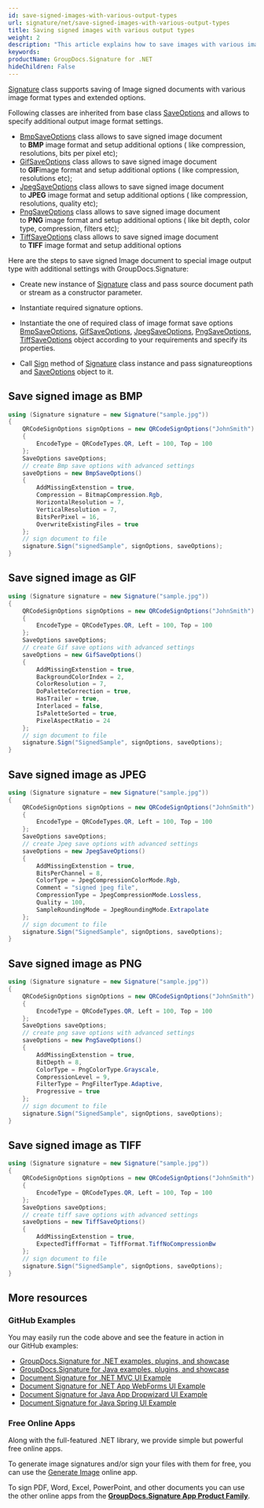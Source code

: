 ```yaml
---
id: save-signed-images-with-various-output-types
url: signature/net/save-signed-images-with-various-output-types
title: Saving signed images with various output types
weight: 2
description: "This article explains how to save images with various image format types."
keywords: 
productName: GroupDocs.Signature for .NET
hideChildren: False
---
```

[Signature](https://reference.groupdocs.com/signature/net/groupdocs.signature/signature) class supports saving of Image signed documents with various image format types and extended options.

Following classes are inherited from base class [SaveOptions](https://reference.groupdocs.com/signature/net/groupdocs.signature.options/saveoptions) and allows to specify additional output image format settings.

* [BmpSaveOptions](https://reference.groupdocs.com/signature/net/groupdocs.signature.options/bmpsaveoptions) class allows to save signed image document to **BMP** image format and setup additional options ( like compression, resolutions, bits per pixel etc);
* [GifSaveOptions](https://reference.groupdocs.com/signature/net/groupdocs.signature.options/gifsaveoptions) class allows to save signed image document to **GIF**image format and setup additional options ( like compression, resolutions etc);
* [JpegSaveOptions](https://reference.groupdocs.com/signature/net/groupdocs.signature.options/jpegsaveoptions) class allows to save signed image document to **JPEG** image format and setup additional options ( like compression, resolutions, quality etc);
* [PngSaveOptions](https://reference.groupdocs.com/signature/net/groupdocs.signature.options/pngsaveoptions) class allows to save signed image document to **PNG** image format and setup additional options ( like bit depth, color type, compression, filters etc);
* [TiffSaveOptions](https://reference.groupdocs.com/signature/net/groupdocs.signature.options/tiffsaveoptions) class allows to save signed image document to **TIFF** image format and setup additional options

Here are the steps to save signed Image document to special image output type with additional settings with GroupDocs.Signature:

* Create new instance of [Signature](https://reference.groupdocs.com/signature/net/groupdocs.signature/signature) class and pass source document path or stream as a constructor parameter.
* Instantiate required signature options.
* Instantiate the one of required class of image format save options [BmpSaveOptions](https://reference.groupdocs.com/signature/net/groupdocs.signature.options/bmpsaveoptions), [GifSaveOptions](https://reference.groupdocs.com/signature/net/groupdocs.signature.options/gifsaveoptions), [JpegSaveOptions](https://reference.groupdocs.com/signature/net/groupdocs.signature.options/jpegsaveoptions), [PngSaveOptions](https://reference.groupdocs.com/signature/net/groupdocs.signature.options/pngsaveoptions), [TiffSaveOptions](https://reference.groupdocs.com/signature/net/groupdocs.signature.options/tiffsaveoptions) object according to your requirements and specify its properties.  

* Call [Sign](https://reference.groupdocs.com/signature/net/groupdocs.signature/signature/sign/) method of [Signature](https://reference.groupdocs.com/signature/net/groupdocs.signature/signature) class instance and pass signatureoptions and [SaveOptions](https://reference.groupdocs.com/signature/net/groupdocs.signature.options/saveoptions) object to it.

## Save signed image as BMP

```csharp
using (Signature signature = new Signature("sample.jpg"))
{
    QRCodeSignOptions signOptions = new QRCodeSignOptions("JohnSmith")
    {
        EncodeType = QRCodeTypes.QR, Left = 100, Top = 100
    };
    SaveOptions saveOptions;
    // create Bmp save options with advanced settings
    saveOptions = new BmpSaveOptions()
    {
        AddMissingExtenstion = true,
        Compression = BitmapCompression.Rgb,
        HorizontalResolution = 7,
        VerticalResolution = 7,
        BitsPerPixel = 16,
        OverwriteExistingFiles = true
    };
    // sign document to file
    signature.Sign("signedSample", signOptions, saveOptions);
}
```

## Save signed image as GIF

```csharp
using (Signature signature = new Signature("sample.jpg"))
{
    QRCodeSignOptions signOptions = new QRCodeSignOptions("JohnSmith")
    {
        EncodeType = QRCodeTypes.QR, Left = 100, Top = 100
    };
    SaveOptions saveOptions;
    // create Gif save options with advanced settings
    saveOptions = new GifSaveOptions()
    {
        AddMissingExtenstion = true,
        BackgroundColorIndex = 2,
        ColorResolution = 7,
        DoPaletteCorrection = true,
        HasTrailer = true,
        Interlaced = false,
        IsPaletteSorted = true,
        PixelAspectRatio = 24
    };
    // sign document to file
    signature.Sign("SignedSample", signOptions, saveOptions);
}
```

## Save signed image as JPEG

```csharp
using (Signature signature = new Signature("sample.jpg"))
{
    QRCodeSignOptions signOptions = new QRCodeSignOptions("JohnSmith")
    {
        EncodeType = QRCodeTypes.QR, Left = 100, Top = 100
    };
    SaveOptions saveOptions;
    // create Jpeg save options with advanced settings
    saveOptions = new JpegSaveOptions()
    {
        AddMissingExtenstion = true,
        BitsPerChannel = 8,
        ColorType = JpegCompressionColorMode.Rgb,
        Comment = "signed jpeg file",
        CompressionType = JpegCompressionMode.Lossless,
        Quality = 100,
        SampleRoundingMode = JpegRoundingMode.Extrapolate
    };
    // sign document to file
    signature.Sign("SignedSample", signOptions, saveOptions);
}
```

## Save signed image as PNG

```csharp
using (Signature signature = new Signature("sample.jpg"))
{
    QRCodeSignOptions signOptions = new QRCodeSignOptions("JohnSmith")
    {
        EncodeType = QRCodeTypes.QR, Left = 100, Top = 100
    };
    SaveOptions saveOptions;
    // create png save options with advanced settings
    saveOptions = new PngSaveOptions()
    {
        AddMissingExtenstion = true,
        BitDepth = 8,
        ColorType = PngColorType.Grayscale,
        CompressionLevel = 9,
        FilterType = PngFilterType.Adaptive,
        Progressive = true
    };
    // sign document to file
    signature.Sign("SignedSample", signOptions, saveOptions);
}
```

## Save signed image as TIFF

```csharp
using (Signature signature = new Signature("sample.jpg"))
{
    QRCodeSignOptions signOptions = new QRCodeSignOptions("JohnSmith")
    {
        EncodeType = QRCodeTypes.QR, Left = 100, Top = 100
    };
    SaveOptions saveOptions;
    // create tiff save options with advanced settings
    saveOptions = new TiffSaveOptions()
    {
        AddMissingExtenstion = true,
        ExpectedTiffFormat = TiffFormat.TiffNoCompressionBw
    };
    // sign document to file
    signature.Sign("SignedSample", signOptions, saveOptions);
}
```

## More resources

### GitHub Examples

You may easily run the code above and see the feature in action in our GitHub examples:

* [GroupDocs.Signature for .NET examples, plugins, and showcase](https://github.com/groupdocs-signature/GroupDocs.Signature-for-.NET)
* [GroupDocs.Signature for Java examples, plugins, and showcase](https://github.com/groupdocs-signature/GroupDocs.Signature-for-Java)
* [Document Signature for .NET MVC UI Example](https://github.com/groupdocs-signature/GroupDocs.Signature-for-.NET-MVC)
* [Document Signature for .NET App WebForms UI Example](https://github.com/groupdocs-signature/GroupDocs.Signature-for-.NET-WebForms)
* [Document Signature for Java App Dropwizard UI Example](https://github.com/groupdocs-signature/GroupDocs.Signature-for-Java-Dropwizard)
* [Document Signature for Java Spring UI Example](https://github.com/groupdocs-signature/GroupDocs.Signature-for-Java-Spring)

### Free Online Apps

Along with the full-featured .NET library, we provide simple but powerful free online apps.

To generate image signatures and/or sign your files with them for free, you can use the [Generate Image](https://products.groupdocs.app/signature/generate/image) online app.

To sign PDF, Word, Excel, PowerPoint, and other documents you can use the other online apps from the **[GroupDocs.Signature App Product Family](https://products.groupdocs.app/signature/family)**.
